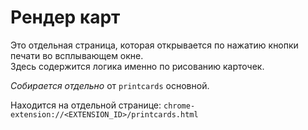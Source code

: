 # Рендер карт

Это отдельная страница, которая открывается по нажатию кнопки печати во всплывающем окне.  
Здесь содержится логика именно по рисованию карточек.

*Собирается отдельно* от `printcards` основной.

Находится на отдельной странице: `chrome-extension://<EXTENSION_ID>/printcards.html`
